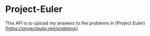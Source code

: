 # Project-Euler
This API is to upload my answers to the problems in (Project Euler)[https://projecteuler.net/problems].
